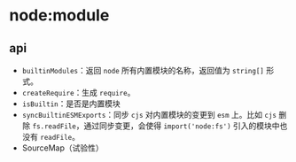 # node:module

## api
  - `builtinModules`：返回 `node` 所有内置模块的名称，返回值为 `string[]` 形式。
  - `createRequire`：生成 `require`。
  - `isBuiltin`：是否是内置模块
  - `syncBuiltinESMExports`：同步 `cjs` 对内置模块的变更到 `esm` 上。比如 `cjs` 删除 `fs.readFile`，通过同步变更，会使得 `import('node:fs')` 引入的模块中也没有 `readFile`。
  - SourceMap（试验性）

